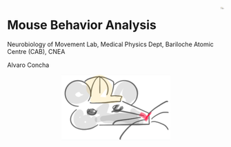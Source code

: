 <img align="right"
    src="mouse_behavior_analysis_logo.png"
    alt="Mouse Behavior Analysis Logo"
    width="10p" />

# Mouse Behavior Analysis

Neurobiology of Movement Lab, Medical Physics Dept, Bariloche Atomic Centre (CAB), CNEA

Alvaro Concha

<center>
  <img src="mouse_behavior_analysis_logo.png"
  alt="Mouse Behavior Analysis Logo"
  width="50%" />
</center>